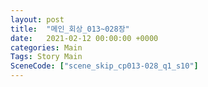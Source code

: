 ```yaml
---
layout: post
title:  "메인_회상_013~028장"
date:   2021-02-12 00:00:00 +0000
categories: Main
Tags: Story Main
SceneCode: ["scene_skip_cp013-028_q1_s10"]
---
```

